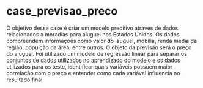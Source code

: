 # case_previsao_preco

O objetivo desse case é criar um modelo preditivo através de dados relacionados a moradias para aluguel nos Estados Unidos. Os dados compreendem informações como valor do lauguel, mobília, renda média da região, populção da área, entre outros.
O objeto da previsão será o preço do aluguel. Foi utilizado um modelo de regressão linear para separar os conjuntos de dados utilizados no aprendizado do modelo e os dados utilizados para os teste, identificar quais variáveis possuem maior correlação com o preço e entender como cada variável influencia no resultado final. 
